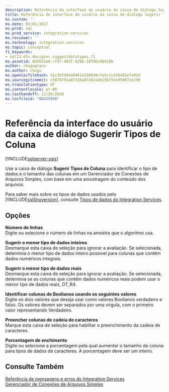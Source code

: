 ```yaml
---
description: Referência da interface do usuário da caixa de diálogo Sugerir Tipos de Coluna
title: Referência de interface do usuário da caixa de diálogo Sugerir Tipos de Coluna | Microsoft Docs
ms.custom: ''
ms.date: 03/01/2017
ms.prod: sql
ms.prod_service: integration-services
ms.reviewer: ''
ms.technology: integration-services
ms.topic: conceptual
f1_keywords:
- sql13.dts.designer.suggestdatatypes.f1
ms.assetid: 8d5652e0-cf57-483f-828b-10f00c08418b
author: chugugrace
ms.author: chugu
ms.openlocfilehash: d1c2bfd93e046141889d9cfa5c1c438462efa92d
ms.sourcegitcommit: c5078791a07330a87a92abb19b791e950672e198
ms.translationtype: HT
ms.contentlocale: pt-BR
ms.lasthandoff: 11/26/2020
ms.locfileid: "88425958"
---
```

# <a name="suggest-column-types-dialog-box-ui-reference"></a>Referência da interface do usuário da caixa de diálogo Sugerir Tipos de Coluna

[!INCLUDE[sqlserver-ssis](../../includes/applies-to-version/sqlserver-ssis.md)]


  Use a caixa de diálogo **Sugerir Tipos de Coluna** para identificar o tipo de dados e o tamanho das colunas em um Gerenciador de Conexões de Arquivos Simples, com base em uma amostragem do conteúdo dos arquivos.  
  
 Para saber mais sobre os tipos de dados usados pelo [!INCLUDE[ssISnoversion](../../includes/ssisnoversion-md.md)], consulte [Tipos de dados do Integration Services](../../integration-services/data-flow/integration-services-data-types.md).  
  
## <a name="options"></a>Opções  
 **Número de linhas**  
 Digite ou selecione o número de linhas na amostra que o algoritmo usa.  
  
 **Sugerir o menor tipo de dados inteiros**  
 Desmarque esta caixa de seleção para ignorar a avaliação. Se selecionada, determina o menor tipo de dados inteiro possível para colunas que contêm dados numéricos integrais.  
  
 **Sugerir o menor tipo de dados reais**  
 Desmarque esta caixa de seleção para ignorar a avaliação. Se selecionada, determina se as colunas que contêm dados numéricos reais podem usar o menor tipo de dados reais, DT_R4.  
  
 **Identificar colunas de Boolianos usando os seguintes valores**  
 Digite os dois valores que deseja usar como valores Boolianos verdadeiro e falso. Os valores devem ser separados por uma vírgula, com o primeiro valor representando Verdadeiro.  
  
 **Preencher colunas de cadeia de caracteres**  
 Marque esta caixa de seleção para habilitar o preenchimento da cadeia de caracteres.  
  
 **Porcentagem de enchimento**  
 Digite ou selecione a porcentagem pela qual aumentar o tamanho de coluna para tipos de dados de caracteres. A porcentagem deve ser um inteiro.  
  
## <a name="see-also"></a>Consulte Também  
 [Referência de mensagens e erros do Integration Services](../../integration-services/integration-services-error-and-message-reference.md)   
 [Gerenciador de Conexões de Arquivos Simples](../../integration-services/connection-manager/flat-file-connection-manager.md)  
  
  
